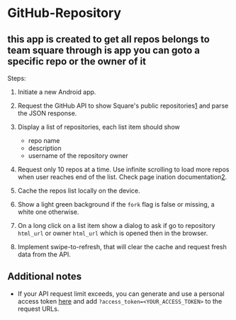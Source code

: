 # GitHub-Repository
this app is created to get all repos belongs to team square through is app you can goto a specific repo or the owner of it
-----
Steps:

1. Initiate a new Android app.

2. Request the GitHub API to show Square's public repositories[1] and parse the JSON
   response.

3. Display a list of repositories, each list item should show
    - repo name
    - description
    - username of the repository owner

4. Request only 10 repos at a time. Use infinite scrolling to load more repos when user reaches end of the list. Check page ination documentation[2].

5. Cache the repos list locally on the device.

6. Show a light green background if the `fork` flag is false or missing, a white one
   otherwise.
7. On a long click on a list item show a dialog to ask if go to repository `html_url` or
   owner `html_url` which is opened then in the browser.

8. Implement swipe-to-refresh, that will clear the cache and request fresh data from the API.

Additional notes
----------------
- If your API request limit exceeds, you can generate and use a personal access token [here](https://github.com/settings/applications) and add `?access_token=<YOUR_ACCESS_TOKEN>` to the request URLs.

  [1]: https://api.github.com/users/square/repos
  [2]: https://developer.github.com/v3/#pagination
